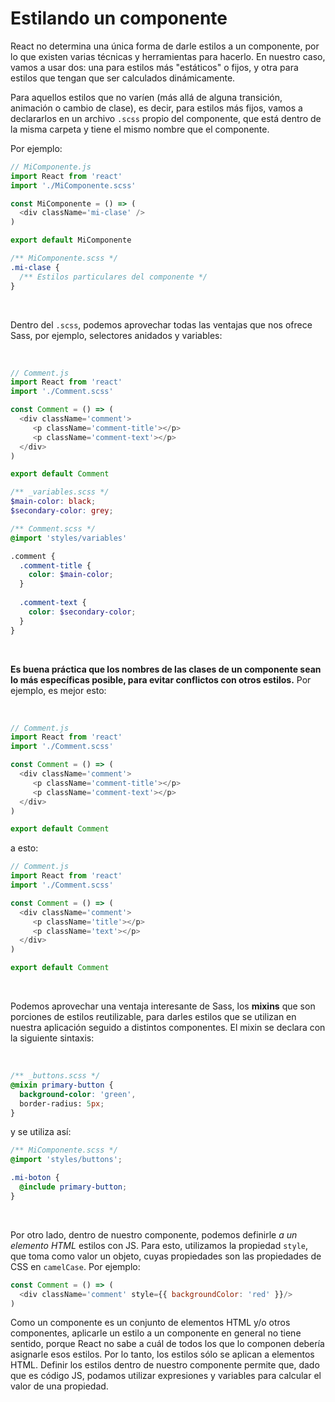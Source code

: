 # Estilando un componente

React no determina una única forma de darle estilos a un componente, por lo que existen varias técnicas y herramientas para hacerlo. En nuestro caso, vamos a usar dos: una para estilos más "estáticos" o fijos, y otra para estilos que tengan que ser calculados dinámicamente.

Para aquellos estilos que no varíen (más allá de alguna transición, animación o cambio de clase), es decir, para estilos más fijos, vamos a declararlos en un archivo `.scss` propio del componente, que está dentro de la misma carpeta y tiene el mismo nombre que el componente.

Por ejemplo:
<br/>

```javascript
// MiComponente.js
import React from 'react'
import './MiComponente.scss'

const MiComponente = () => (
  <div className='mi-clase' />
)

export default MiComponente
```

```scss
/** MiComponente.scss */
.mi-clase {
  /** Estilos particulares del componente */
}
```
<br/>

Dentro del `.scss`, podemos aprovechar todas las ventajas que nos ofrece Sass, por ejemplo, selectores anidados y variables:

<br/>

```javascript
// Comment.js
import React from 'react'
import './Comment.scss'

const Comment = () => (
  <div className='comment'>
     <p className='comment-title'></p>
     <p className='comment-text'></p>
  </div>
)

export default Comment
```

```scss
/** _variables.scss */
$main-color: black;
$secondary-color: grey;
```

```scss
/** Comment.scss */
@import 'styles/variables'

.comment {
  .comment-title {
    color: $main-color;
  }
  
  .comment-text {
    color: $secondary-color;  
  }
}
```
<br/>

**Es buena práctica que los nombres de las clases de un componente sean lo más específicas posible, para evitar conflictos con otros estilos.** Por ejemplo, es mejor esto:

<br/>

```javascript
// Comment.js
import React from 'react'
import './Comment.scss'

const Comment = () => (
  <div className='comment'>
     <p className='comment-title'></p>
     <p className='comment-text'></p>
  </div>
)

export default Comment
```

a esto:

```javascript
// Comment.js
import React from 'react'
import './Comment.scss'

const Comment = () => (
  <div className='comment'>
     <p className='title'></p>
     <p className='text'></p>
  </div>
)

export default Comment
```
<br/>

Podemos aprovechar una ventaja interesante de Sass, los **mixins** que son porciones de estilos reutilizable, para darles estilos que se utilizan en nuestra aplicación seguido a distintos componentes. El mixin se declara con la siguiente sintaxis:

<br/>

```scss
/** _buttons.scss */
@mixin primary-button {
  background-color: 'green',
  border-radius: 5px;
}
```

y se utiliza así:

```scss
/** MiComponente.scss */
@import 'styles/buttons';

.mi-boton {
  @include primary-button;
}
```

<br/>

Por otro lado, dentro de nuestro componente, podemos definirle *a un elemento HTML* estilos con JS. Para esto, utilizamos la propiedad `style`, que toma como valor un objeto, cuyas propiedades son las propiedades de CSS en `camelCase`. Por ejemplo:

```javascript
const Comment = () => (
  <div className='comment' style={{ backgroundColor: 'red' }}/>
)
```

Como un componente es un conjunto de elementos HTML y/o otros componentes, aplicarle un estilo a un componente en general no tiene sentido, porque React no sabe a cuál de todos los que lo componen debería asignarle esos estilos. Por lo tanto, los estilos sólo se aplican a elementos HTML. Definir los estilos dentro de nuestro componente permite que, dado que es código JS, podamos utilizar expresiones y variables para calcular el valor de una propiedad. 
